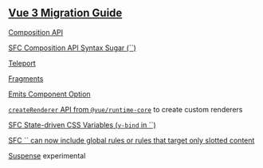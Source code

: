 ## [Vue 3 Migration Guide](https://v3-migration.vuejs.org/)

[Composition API](https://vuejs.org/guide/extras/composition-api-faq.html)

[SFC Composition API Syntax Sugar (``)](https://vuejs.org/api/sfc-script-setup.html)

[Teleport](https://vuejs.org/guide/built-ins/teleport.html)

[Fragments](https://v3-migration.vuejs.org/new/fragments.html)

[Emits Component Option](https://vuejs.org/api/options-state.html#emits)

[`createRenderer` API from `@vue/runtime-core`](https://vuejs.org/api/custom-renderer.html) to create custom renderers

[SFC State-driven CSS Variables (`v-bind` in ``)](https://vuejs.org/api/sfc-css-features.html#v-bind-in-css)

[SFC `` can now include global rules or rules that target only slotted content](https://github.com/vuejs/rfcs/blob/master/active-rfcs/0023-scoped-styles-changes.md)

[Suspense](https://vuejs.org/guide/built-ins/suspense.html) experimental
